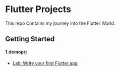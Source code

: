 # Flutter Projects

This repo Contains my journey into the Flutter World.


## Getting Started
#### 1.demoprj
- [Lab: Write your first Flutter app](https://docs.flutter.dev/get-started/codelab)

